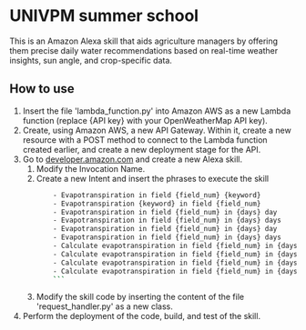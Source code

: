 # UNIVPM summer school
This is an Amazon Alexa skill that aids agriculture managers by offering them precise daily water recommendations based on real-time weather insights, sun angle, and crop-specific data.

## How to use
1. Insert the file 'lambda_function.py' into Amazon AWS as a new Lambda function (replace {API key} with your OpenWeatherMap API key).
2. Create, using Amazon AWS, a new API Gateway. Within it, create a new resource with a POST method to connect to the Lambda function created earlier, and create a new deployment stage for the API.
3. Go to [developer.amazon.com](https://developer.amazon.com/) and create a new Alexa skill.
    1. Modify the Invocation Name.
    2. Create a new Intent and insert the phrases to execute the skill
        ```sh
            - Evapotranspiration in field {field_num} {keyword}
            - Evapotranspiration {keyword} in field {field_num}
            - Evapotranspiration in field {field_num} in {days} day
            - Evapotranspiration in field {field_num} in {days} days
            - Evapotranspiration in field {field_num} in {days} day
            - Evapotranspiration in field {field_num} in {days} days
            - Calculate evapotranspiration in field {field_num} in {days} day
            - Calculate evapotranspiration in field {field_num} in {days} days
            - Calculate evapotranspiration in field {field_num} in {days} day
            - Calculate evapotranspiration in field {field_num} in {days} days
            ```
    3. Modify the skill code by inserting the content of the file 'request_handler.py' as a new class.
5. Perform the deployment of the code, build, and test of the skill.